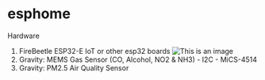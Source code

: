 # esphome
Hardware
1. FireBeetle ESP32-E IoT or other esp32 boards
![This is an image](https://dfimg.dfrobot.com/store/data/SEN0460/SEN0460.jpg=250x250 )
2. Gravity: MEMS Gas Sensor (CO, Alcohol, NO2 & NH3) - I2C - MiCS-4514
3. Gravity: PM2.5 Air Quality Sensor
